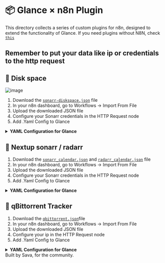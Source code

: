 
# 📦 Glance × n8n Plugin

This directory collects a series of custom plugins for n8n, designed to extend the functionality of Glance.
If you need plugins without N8N, check [`this`](https://github.com/whoissava/Glance-Plugin) 

Remember to put your data like ip or credentials to the http request 
---

## 📂 Disk space

![image](https://github.com/user-attachments/assets/b0aa3f1f-876a-4cc6-aa32-df32d9d0cb03)



1. Download the [`sonarr-diskspace.json`](https://github.com/whoissava/Glance-X-n8n/blob/main/sonarr-diskspace.json) file
2. In your n8n dashboard, go to Workflows → Import From File
3. Upload the downloaded JSON file
4. Configure your Sonarr credentials in the HTTP Request node
5. Add .Yaml Config to Glance 


<details>
  <summary><strong> YAML Configuration for Glance</strong></summary>
  
  ```yaml
  - type: custom-api
    title: Disk Usage
    cache: 5m
    url: YOUR_N8N_WEBHOOK_URL
    template: |
      <ul class="list list-gap-10 collapsible-container" data-collapse-after="5">
      {{- range .JSON.Array "" }}
        {{- $path  := .String "path" }}
        {{- $label := .String "label" }}
        {{- $free  := .Float "freeSpaceGB" }}
        {{- $total := .Float "totalSpaceGB" }}
        {{- $used  := sub $total $free }}
        {{- $pct   := mul (div $used $total) 100 }}
        <li>
          <div class="size-h4 color-highlight block">
            {{- if gt (len $label) 0 }}{{ $label }}
            {{- else if eq $path "/" }}Root (/)
            {{- else }}{{ $path }}{{- end }}
          </div>
  
          <!-- Usage bar -->
          <div style="width:100%; background:#ddd; border-radius:4px; height:8px; margin:4px 0; overflow:hidden;">
            <div style="width:{{ printf "%.0f" $pct }}%; background:#69A794; height:100%;"></div>
          </div>
  
          <ul class="list-horizontal-text">
            <li>Free: <span class="color-green">{{ .String "freeSpaceGB" }} GB</span></li>
            <li>Total: {{ .String "totalSpaceGB" }} GB</li>
            <li class="color-orange">{{ printf "%.0f" $pct }}% used</li>
          </ul>
        </li>
      {{- end }}
      </ul>
  ```
</details>


## 📂 Nextup sonarr / radarr

1. Download the
[`sonarr_calendar.json`](https://github.com/whoissava/Glance-X-n8n/blob/main/sonarr-diskspace.json) and [`radarr_calendar.json`](https://github.com/whoissava/Glance-X-n8n/blob/main/sonarr-diskspace.json)  file
2. In your n8n dashboard, go to Workflows → Import From File
3. Upload the downloaded JSON file
4. Configure your Sonarr credentials in the HTTP Request node
5. Add .Yaml Config to Glance 

<details>
  <summary><strong> YAML Configuration for Glance</strong></summary>
  
  ```yaml
      - type: group    #voglio del sushi   
        widgets:
        - type: custom-api
          title: Radarr – Coming soon
          cache: 30m
          url: N8N webhook
          headers: {}
          template: |
            <ul class="list list-gap-10">
              {{- $items := .JSON.Array "" }}
              {{- if eq (len $items) 0 }}
                <li><p class="size-h5 color-paragraph">Nessuna uscita prevista</p></li>
              {{- else }}
                {{- range $items }}
                  {{- $title := .String "title" }}
                  {{- $date  := .String "physicalRelease" }}
                  {{- if eq $date "" }}
                    {{- $date = .String "digitalRelease" }}
                  {{- end }}
                  {{- if eq $date "" }}
                    {{- $date = .String "releaseDate" }}
                  {{- end }}
                  {{- $img := "" }}
                  {{- $imgs := .Array "images" }}
                  {{- range $imgs }}
                    {{- if eq (.String "coverType") "poster" }}
                      {{- $img = .String "remoteUrl" }}
                    {{- end }}
                  {{- end }}
                  <li class="flex items-center gap-4">
                    {{- if $img }}
                      <img src="{{ $img }}"
                          alt="Locandina {{ $title }}"
                          style="width:50px; border-radius:4px;">
                    {{- else }}
                      <div style="width:50px; height:75px; background:#444; border-radius:4px;"></div>
                    {{- end }}
                    <div class="grow min-width-0" style="margin-left: 1.5rem;">
                      <div class="size-h5 color-highlight block text-truncate">{{ $title }}</div>
                      <ul class="list-horizontal-text">
                        <li>Uscita: {{ slice $date 0 10 }}</li>
                      </ul>
                    </div>
                  </li>
                {{- end }}
              {{- end }}
            </ul>



        - type: custom-api
          title: Sonarr – Coming soon
          cache: 30m
          url: N8N Webhook 
          headers: {}
          template: |
            <ul class="list list-gap-10">
              {{- $items := .JSON.Array "" }}
              {{- if eq (len $items) 0 }}
                <li><p class="size-h5 color-paragraph">Nessuna uscita prevista</p></li>
              {{- else }}
                {{- range $items }}
                  {{- /* Se è un array interno, iteralo; altrimenti usa direttamente questo elemento */}}
                  {{- $nested := .Array "" }}
                  {{- if gt (len $nested) 0 }}
                    {{- range $nested }}
                      {{- /* === inizio rendering episodio === */}}
                      {{- $series := .String "series.title" }}
                      {{- $img    := .String "series.images.1.remoteUrl" }}
                      {{- $season := .Int    "seasonNumber" }}
                      {{- $ep     := .Int    "episodeNumber" }}
                      {{- $raw    := printf "%v" (.Get "airDateUtc") }}
                      {{- /* safe‑slice della data */}}
                      {{- $date := "Data non disponibile" }}
                      {{- if ge (len $raw) 10 }}
                        {{- $date = slice $raw 0 10 }}
                      {{- end }}
                      {{- /* mostra solo se S>0 e E>0 */}}
                      {{- if and (gt $season 0) (gt $ep 0) }}
                        <li class="flex items-center gap-4">
                          {{- if $img }}
                            <img src="{{ $img }}"
                                alt="Cover {{ $series }}"
                                style="width:50px; border-radius:4px;">
                          {{- else }}
                            <div style="width:50px; height:75px; background:#444; border-radius:4px;"></div>
                          {{- end }}
                          <div class="grow min-width-0">
                            <div class="size-h5 color-highlight block text-truncate">{{ $series }}</div>
                            <ul class="list-horizontal-text">
                              <li>S{{ printf "%02d" $season }}E{{ printf "%02d" $ep }}</li>
                              <li>{{ $date }}</li>
                            </ul>
                          </div>
                        </li>
                      {{- end }}
                      {{- /* === fine rendering episodio === */}}
                    {{- end }}
                  {{- else }}
                    {{- /* rendering diretto per elemento non‑annidato */}}
                    {{- $series := .String "series.title" }}
                    {{- $img    := .String "series.images.0.remoteUrl" }}
                    {{- $season := .Int    "seasonNumber" }}
                    {{- $ep     := .Int    "episodeNumber" }}
                    {{- $raw    := printf "%v" (.Get "airDateUtc") }}
                    {{- $date := "Data non disponibile" }}
                    {{- if ge (len $raw) 10 }}
                      {{- $date = slice $raw 0 10 }}
                    {{- end }}
                    {{- if and (gt $season 0) (gt $ep 0) }}
                      <li class="flex items-center gap-4">
                        {{- if $img }}
                          <img src="{{ $img }}"
                              alt="Cover {{ $series }}"
                              style="width:50px; border-radius:4px;">
                        {{- else }}
                          <div style="width:50px; height:75px; background:#444; border-radius:4px;"></div>
                        {{- end }}
                        <div class="grow min-width-0" style="margin-left: 1.5rem;">
                          <div class="size-h5 color-highlight block text-truncate">{{ $series }}</div>
                          <ul class="list-horizontal-text">
                            <li>S{{ printf "%02d" $season }}E{{ printf "%02d" $ep }}</li>
                            <li>{{ $date }}</li>
                          </ul>
                        </div>
                      </li>
                    {{- end }}
                  {{- end }}
                {{- end }}
              {{- end }}
            </ul>

  ```
</details>

## 📂 qBittorrent Tracker

1. Download the
[`qbittorrent.json`](https://github.com/whoissava/Glance-X-n8n/blob/main/qbittorrent.json)file
2. In your n8n dashboard, go to Workflows → Import From File
3. Upload the downloaded JSON file
4. Configure your ip in the HTTP Request node
5. Add .Yaml Config to Glance 


<details>
  <summary><strong> YAML Configuration for Glance</strong></summary>
  
  ```yaml

        - type: custom-api
          title: "Download In Corso"
          cache: 5m
          url: n8n webhook
          template: |
            <h3 style="font-size: 1.5rem; margin-bottom: 1rem;">Download in corso ({{ .JSON.Int "summary.downloading" }})</h3>
            <ul style="list-style: none; padding: 0; display: flex; flex-direction: column; gap: 1rem;">
            {{ range .JSON.Array "downloading" }}
              <li style="background: #1e1e2f; padding: 1rem; border-radius: 0.75rem; box-shadow: 0 0 10px rgba(0,0,0,0.2);">
                <strong style="font-size: 1.1rem;">{{ .String "name" }}</strong>
                <div style="margin-top: 0.5rem; background: #333; border-radius: 10px; overflow: hidden;">
                  <div style="width: {{ .String "progress" }}; background: #4caf50; height: 10px;"></div>
                </div>
                <div style="margin-top: 0.5rem; font-size: 0.9rem; color: #ccc;">
                  Progress: <span style="color: #fff;">{{ .String "progress" }}</span><br/>
                  Velocità: <span style="color: #00c3ff;">{{ .String "downloadSpeed" }}</span>
                </div>
              </li>
            {{ else }}
              <li style="color: #ccc;">Nessun download in corso</li>
            {{ end }}
            </ul>

  ```
</details>
Built by Sava, for the community.
